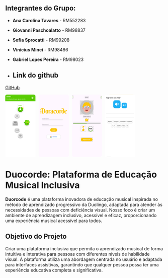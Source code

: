 ## Integrantes do Grupo:
- **Ana Carolina Tavares** - RM552283
- **Giovanni Paschoalatto** - RM98837
- **Sofia Sprocatti** - RM99208
- **Vinicius Minei** - RM98486
- **Gabriel Lopes Pereira** - RM98023

- ## Link do github
[GitHub](https://github.com/anabrandt/duocorde)

<div style="display:flex;">
  <img src="journey.svg" width="19%">
  <img style="margin-left:10px;" src="login.svg" width="19%">
  <img style="margin-left:10px;" src="perfil.svg" width="19%">
  <img style="margin-left:10px;" src="appmus.svg" width="19%">
</div>


# Duocorde: Plataforma de Educação Musical Inclusiva

**Duorcode** é uma plataforma inovadora de educação musical inspirada no método de aprendizado progressivo da Duolingo, adaptada para atender às necessidades de pessoas com deficiência visual. Nosso foco é criar um ambiente de aprendizagem inclusivo, acessível e eficaz, proporcionando uma experiência musical acessível para todos.

## Objetivo do Projeto

Criar uma plataforma inclusiva que permita o aprendizado musical de forma intuitiva e interativa para pessoas com diferentes níveis de habilidade visual. A plataforma utiliza uma abordagem centrada no usuário e adaptada para interfaces assistivas, garantindo que qualquer pessoa possa ter uma experiência educativa completa e significativa.
